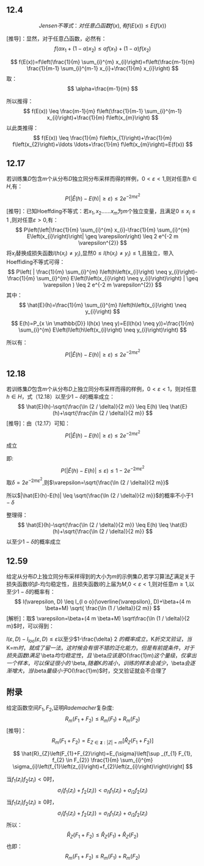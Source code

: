 ## 12.4 

$$
Jensen不等式：对任意凸函数f(x), 有 f(E(x)) \leq E(f(x))
$$

[推导]：显然，对于任意凸函数，必然有：
$$
f\left(\alpha x_{1}+(1-\alpha) x_{2}\right) \leq \alpha f\left(x_{1}\right)+(1-\alpha) f\left(x_{2}\right)
$$

$$
f(E(x))=f\left(\frac{1}{m} \sum_{i}^{m} x_{i}\right)=f\left(\frac{m-1}{m} \frac{1}{m-1} \sum_{i}^{m-1} x_{i}+\frac{1}{m} x_{i}\right)
$$
取：
$$
\alpha=\frac{m-1}{m}
$$

所以推得：
$$
f(E(x)) \leq \frac{m-1}{m} f\left(\frac{1}{m-1} \sum_{i}^{m-1} x_{i}\right)+\frac{1}{m} f\left(x_{m}\right)
$$
以此类推得：
$$
f(E(x)) \leq \frac{1}{m} f\left(x_{1}\right)+\frac{1}{m} f\left(x_{2}\right)+\ldots \ldots+\frac{1}{m} f\left(x_{m}\right)=E(f(x))
$$

##  12.17

若训练集$D$包含$m$个从分布$D$独立同分布采样而得的样例，$0<\varepsilon<1$,则对任意$h \in H$,有：
$$
P(|\hat{E}(h)-E(h)| \geq \varepsilon) \leq 2 e^{-2 m \varepsilon^{2}}
$$

[推导]：已知Hoeffding不等式：若$x_{1}, x_{2} \ldots . . . x_{m}$为$m$个独立变量，且满足$0 \leq x_{i} \leq 1$ ,则对任意$\varepsilon>0$,有：
$$
P\left(\left|\frac{1}{m} \sum_{i}^{m} x_{i}-\frac{1}{m} \sum_{i}^{m} E\left(x_{i}\right)\right| \geq \varepsilon\right) \leq 2 e^{-2 m \varepsilon^{2}}
$$
将$x_{i}$替换成损失函数$l\left(h\left(x_{i}\right) \neq y_{i}\right)$,显然$0 \leq l\left(h\left(x_{i}\right) \neq y_{i}\right) \leq 1$,且独立，带入Hoeffiding不等式可得：
$$
P\left( | \frac{1}{m} \sum_{i}^{m} l\left(h\left(x_{i}\right) \neq y_{i}\right)-\frac{1}{m} \sum_{i}^{m} E\left(l\left(x_{i}\right) \neq y_{i}\right)\right) | \geq \varepsilon ) \leq 2 e^{-2 m \varepsilon^{2}}
$$
其中：
$$
\hat{E}(h)=\frac{1}{m} \sum_{i}^{m} l\left(h\left(x_{i}\right) \neq y_{i}\right)
$$

$$
E(h)=P_{x \in \mathbb{D}} l(h(x) \neq y)=E(l(h(x) \neq y))=\frac{1}{m} \sum_{i}^{m} E\left(l\left(h\left(x_{i}\right) \neq y_{i}\right)\right)
$$

所以有：
$$
P(|\hat{E}(h)-E(h)| \geq \varepsilon) \leq 2 e^{-2 m \varepsilon^{2}}
$$

##  12.18

若训练集$D$包含$m$个从分布$D$上独立同分布采样而得的样例，$0<\varepsilon<1$，则对任意$h \in H$，式（12.18）以至少$1-\delta$的概率成立：
$$
\hat{E}(h)-\sqrt{\frac{\ln (2 / \delta)}{2 m}} \leq E(h) \leq \hat{E}(h)+\sqrt{\frac{\ln (2 / \delta)}{2 m}}
$$
[推导]：由（12.17）可知：
$$
P(|\hat{E}(h)-E(h)| \geq \varepsilon) \leq 2 e^{-2 m \varepsilon^{2}}
$$
成立

即:
$$
P(|\hat{E}(h)-E(h)| \leq \varepsilon) \leq 1-2 e^{-2 m \varepsilon^{2}}
$$
取$\delta=2 e^{-2 m \varepsilon^{2}}$,则$\varepsilon=\sqrt{\frac{\ln (2 / \delta)}{2 m}}$

所以$|\hat{E}(h)-E(h)| \leq \sqrt{\frac{\ln (2 / \delta)}{2 m}}$的概率不小于$1-\delta$

整理得：
$$
\hat{E}(h)-\sqrt{\frac{\ln (2 / \delta)}{2 m}} \leq E(h) \leq \hat{E}(h)+\sqrt{\frac{\ln (2 / \delta)}{2 m}}
$$
以至少$1-\delta$的概率成立

## 12.59

给定从分布$D$上独立同分布采样得到的大小为$m$的示例集$D$,若学习算法$Ƹ$满足关于损失函数$l$的$\beta$-均匀稳定性，且损失函数$l$的上届为$M$,$0<\varepsilon<1$,则对任意$m\geq1$,以至少$1-\delta$的概率有：
$$
l(\varepsilon, D) \leq l_{l o o}(\overline{\varepsilon}, D)+\beta+(4 m \beta+M) \sqrt{ \frac{\ln (1 / \delta)}{2 m}}
$$
[解析]：取$ \varepsilon=\beta+(4 m \beta+M) \sqrt\frac{\ln (1 / \delta)}{2 m}$时，可以得到：

$l(\varepsilon, D)-l_{l o o}(\varepsilon, D) \leq \varepsilon$以至少$1-\frac{\delta} 2 $的概率成立，$K$折交叉验证，当$K=m$时，就成了留一法，这时候会有很不错的泛化能力，但是有前提条件，对于损失函数$l$满足$ \beta$均匀稳定性，且$ \beta$应该是$O(\frac{1}m)$这个量级，仅拿出一个样本，可以保证很小的$ \beta$,随着$K$的减小，训练的样本会减少，$\beta$会逐渐增大，当$\beta$量级小于$O(\frac{1}m)$时，交叉验证就会不合理了

##  附录

给定函数空间$F_{1}, F_{2}$,证明$Rademacher$复杂度:
$$
R_{m}\left(F_{1}+F_{2}\right) \leq R_{m}\left(F_{1}\right)+R_{m}\left(F_{2}\right)
$$
[推导]：
$$
R_{m}\left(F_{1}+F_{2}\right)=E_{Z \in \mathbf{z} :|Z|=m}\left[\hat{R}_{Z}\left(F_{1}+F_{2}\right)\right]
$$

$$
\hat{R}_{Z}\left(F_{1}+F_{2}\right)=E_{\sigma}\left[\sup _{f_{1} F_{1}, f_{2} \in F_{2}} \frac{1}{m} \sum_{i}^{m} \sigma_{i}\left(f_{1}\left(z_{i}\right)+f_{2}\left(z_{i}\right)\right)\right]
$$

当$f_{1}\left(z_{i}\right) f_{2}\left(z_{i}\right)<0$时，
$$
\sigma_{i}\left(f_{1}\left(z_{i}\right)+f_{2}\left(z_{i}\right)\right)<\sigma_{i 1} f_{1}\left(z_{i}\right)+\sigma_{i 2} f_{2}\left(z_{i}\right)
$$
当$f_{1}\left(z_{i}\right) f_{2}\left(z_{i}\right) \geq 0$时，
$$
\sigma_{i}\left(f_{1}\left(z_{i}\right)+f_{2}\left(z_{i}\right)\right)=\sigma_{i 1} f_{1}\left(z_{i}\right)+\sigma_{i 2} f_{2}\left(z_{i}\right)
$$
所以：
$$
\hat{R}_{Z}\left(F_{1}+F_{2}\right) \leq \hat{R}_{Z}\left(F_{1}\right)+\hat{R}_{Z}\left(F_{2}\right)
$$
也即：
$$
R_{m}\left(F_{1}+F_{2}\right) \leq R_{m}\left(F_{1}\right)+R_{m}\left(F_{2}\right)
$$
